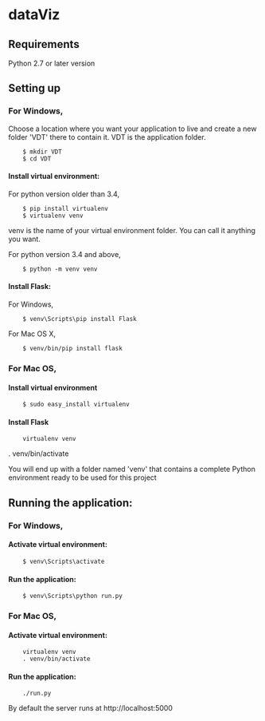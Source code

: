# dataViz

## Requirements

Python 2.7 or later version


## Setting up

### For Windows,

Choose a location where you want your application to live and create a new folder 'VDT' there to contain it. 
VDT is the application folder.

        $ mkdir VDT
        $ cd VDT
        
#### Install virtual environment:

For python version older than 3.4,

        $ pip install virtualenv
        $ virtualenv venv
        
venv is the name of your virtual environment folder. You can call it anything you want.

For python version 3.4 and above,

        $ python -m venv venv
        
#### Install Flask:

For Windows,

        $ venv\Scripts\pip install Flask 
        
For Mac OS X,

        $ venv/bin/pip install flask

        
### For Mac OS,

#### Install virtual environment

        $ sudo easy_install virtualenv
        
#### Install Flask

        virtualenv venv
. venv/bin/activate
 



You will end up with a folder named 'venv' that contains a complete Python environment ready to be used for this project


## Running the application:

### For Windows,

#### Activate virtual environment:

        $ venv\Scripts\activate

#### Run the application:

        $ venv\Scripts\python run.py
        
### For Mac OS,

#### Activate virtual environment:

        virtualenv venv
        . venv/bin/activate

#### Run the application:

        ./run.py


By default the server runs at 
http://localhost:5000


